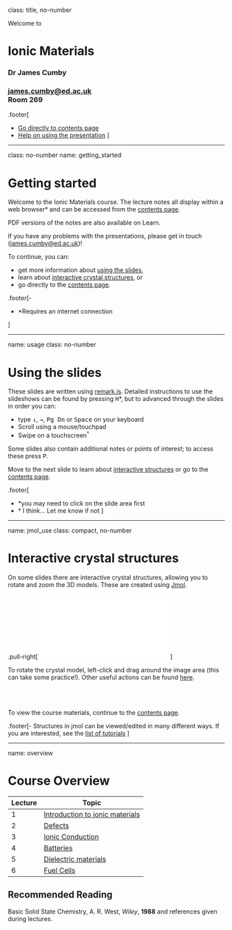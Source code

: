 
class: title, no-number

Welcome to
# Ionic Materials

### Dr James Cumby
### james.cumby@ed.ac.uk <br> Room 269


.footer[
- [Go directly to contents page](#overview)
- [Help on using the presentation](#getting_started)
]

---

class: no-number
name: getting_started
# Getting started

Welcome to the Ionic Materials course. The lecture notes all display within a web browser* and can be accessed
from the [contents page](#overview).

PDF versions of the notes are also available on Learn.

If you have any problems with the presentations, please get in touch (james.cumby@ed.ac.uk)!

To continue, you can:
- get more information about [using the slides](#usage),
- learn about [interactive crystal structures](#jmol_use), or
- go directly to the [contents page](#overview).


.footer[-  
- *Requires an internet connection

]

---

name: usage
class: no-number
# Using the slides

These slides are written using [remark.js](https://remarkjs.com/#1).
Detailed instructions to use the slideshows can be found by pressing <kbd>H</kbd>*, but to advanced through the slides in order
you can:
- type <kbd>&darr;</kbd>, <kbd>&rarr;</kbd>, <kbd>Pg Dn</kbd> or <kbd>Space</kbd> on your keyboard
- Scroll using a mouse/touchpad
- Swipe on a touchscreen<sup>&dagger;</sup>

Some slides also contain additional notes or points of interest; to access these press <kbd>P</kbd>.

Move to the next slide to learn about [interactive structures](#jmol_use) or go to the [contents page](#overview).


.footer[
- *you may need to click on the slide area first
- &dagger; I think... Let me know if not
]
---

name: jmol_use
class: compact, no-number
# Interactive crystal structures

On some slides there are interactive crystal structures, allowing you to rotate and zoom the 3D models. These are created using [Jmol](http://wiki.jmol.org/index.php/Jmol_Tutorials).



.pull-right[
![:jmol 400, 300, 1, 1, 1](files/NaCl.cif)
]

To rotate the crystal model, left-click and drag around the image area (this can take some practice!). Other useful actions can be found [here](http://wiki.jmol.org/index.php/Mouse_Manual).


<br><br><br>To view the course materials, continue to the [contents page](#overview).


.footer[- Structures in jmol can be viewed/edited in many different ways. If you are interested, see the [list of tutorials](http://wiki.jmol.org/index.php/Jmol_Tutorials)
]

---

name: overview
# Course Overview


Lecture | Topic
--|-------------
1 | [Introduction to ionic materials](lecture1.html)
2 | [Defects](lecture2.html)
3 | [Ionic Conduction](lecture3.html)
4 | [Batteries](lecture4.html)
5 | [Dielectric materials](lecture5.html)
6 | [Fuel Cells](lecture6.html)

## Recommended Reading

Basic Solid State Chemistry, A. R. West, *Wiley*, **1988** and references given during lectures.
